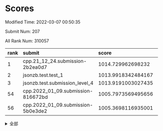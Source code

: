 # Scores

Modified Time: 2022-03-07 00:50:35

Submit Num: 207

All Rank Num: 310057

| rank |               submit               |       score        |       sigma        | pk_num |
| :--- | :--------------------------------- | :----------------- | :----------------- | :----- |
| 1    | cpp.21_12_24.submission-2b2ea0d7   | 1014.729962698232  | 0.8202277469819905 | 5988   |
| 2    | jsonzb.test.test_1                 | 1013.9918342484167 | 0.8528095283141846 | 5987   |
| 3    | jsonzb.test.submission_level_4     | 1013.9191003027435 | 0.8137921810439692 | 5992   |
| 54   | cpp.2022_01_09.submission-816672bd | 1005.7973569495656 | 0.718555480992487  | 5992   |
| 56   | cpp.2022_01_09.submission-5b0e3de2 | 1005.3698116935001 | 0.718569886094799  | 5992   |


<details>
<summary>全部</summary>

| rank |                 submit                 |       score        |       sigma        | pk_num |
| :--- | :------------------------------------- | :----------------- | :----------------- | :----- |
| 1    | cpp.21_12_24.submission-2b2ea0d7       | 1014.729962698232  | 0.8202277469819905 | 5988   |
| 2    | jsonzb.test.test_1                     | 1013.9918342484167 | 0.8528095283141846 | 5987   |
| 3    | jsonzb.test.submission_level_4         | 1013.9191003027435 | 0.8137921810439692 | 5992   |
| 4    | gobigger.level_3.submission_level_3_0  | 1011.5095072334906 | 0.7833260294056452 | 5989   |
| 5    | gobigger.level_3.submission_level_3_31 | 1011.182002437011  | 0.7434439074030909 | 5994   |
| 6    | gobigger.level_3.submission_level_3_46 | 1011.0600481171151 | 0.7650046017108684 | 5991   |
| 7    | gobigger.level_3.submission_level_3_4  | 1011.0432681867832 | 0.7764850595997502 | 5992   |
| 8    | gobigger.level_3.submission_level_3_38 | 1010.9563589569088 | 0.7392625849383141 | 5993   |
| 9    | gobigger.level_3.submission_level_3_25 | 1010.9407098138806 | 0.7840166296740037 | 5997   |
| 10   | gobigger.level_3.submission_level_3_45 | 1010.9332835275216 | 0.77161661844374   | 5988   |
| 11   | gobigger.level_3.submission_level_3_34 | 1010.6994216178559 | 0.7518155421006297 | 5990   |
| 12   | gobigger.level_3.submission_level_3_27 | 1010.6768627084664 | 0.7614180682433596 | 5989   |
| 13   | gobigger.level_3.submission_level_3_47 | 1010.65003107549   | 0.7681053061125886 | 5988   |
| 14   | gobigger.level_3.submission_level_3_44 | 1010.5161319852317 | 0.7442510261148965 | 5989   |
| 15   | gobigger.level_3.submission_level_3_14 | 1010.3481384308116 | 0.7424342979792662 | 5997   |
| 16   | gobigger.level_3.submission_level_3_19 | 1010.2329265040385 | 0.7477701042926133 | 5990   |
| 17   | gobigger.level_3.submission_level_3_48 | 1010.2061639657034 | 0.776811042089619  | 5994   |
| 18   | gobigger.level_3.submission_level_3_43 | 1010.1993573234698 | 0.7710453380054577 | 5992   |
| 19   | gobigger.level_3.submission_level_3_2  | 1010.1550590618084 | 0.7509223498816266 | 5996   |
| 20   | gobigger.level_3.submission_level_3_22 | 1010.1288671345314 | 0.758949680761789  | 5987   |
| 21   | gobigger.level_3.submission_level_3_36 | 1010.0278402821359 | 0.7621834312600771 | 5990   |
| 22   | gobigger.level_3.submission_level_3_21 | 1010.0248169184625 | 0.7846993520063313 | 5990   |
| 23   | gobigger.level_3.submission_level_3_35 | 1009.9576308949845 | 0.7500833841882434 | 5994   |
| 24   | gobigger.level_3.submission_level_3_18 | 1009.888631891458  | 0.7576240436635943 | 5990   |
| 25   | gobigger.level_3.submission_level_3_11 | 1009.8715997287961 | 0.7627667782173169 | 5991   |
| 26   | gobigger.level_3.submission_level_3_37 | 1009.8647537540062 | 0.753660804459488  | 5990   |
| 27   | gobigger.level_3.submission_level_3_41 | 1009.8007470102966 | 0.7511298958312299 | 5989   |
| 28   | gobigger.level_3.submission_level_3_8  | 1009.7970107555726 | 0.7314171014261237 | 5988   |
| 29   | gobigger.level_3.submission_level_3_9  | 1009.673838100219  | 0.762867797459621  | 5989   |
| 30   | gobigger.level_3.submission_level_3_32 | 1009.6454680786916 | 0.7688757995225728 | 5988   |
| 31   | gobigger.level_3.submission_level_3_13 | 1009.5610412958566 | 0.7520956693041408 | 5988   |
| 32   | gobigger.level_3.submission_level_3_7  | 1009.5490099075706 | 0.7406335786588151 | 5995   |
| 33   | gobigger.level_3.submission_level_3_23 | 1009.4701360179238 | 0.762459592136056  | 5990   |
| 34   | gobigger.level_3.submission_level_3_5  | 1009.4642906337644 | 0.7355513219487066 | 5993   |
| 35   | gobigger.level_3.submission_level_3_49 | 1009.4584800649112 | 0.7500432070646542 | 5997   |
| 36   | gobigger.level_3.submission_level_3_20 | 1009.4510005857909 | 0.7556433524957293 | 5997   |
| 37   | gobigger.level_3.submission_level_3_29 | 1009.4454205407917 | 0.7502672790991036 | 5995   |
| 38   | gobigger.level_3.submission_level_3_1  | 1009.3510999026089 | 0.7425353021258403 | 5985   |
| 39   | gobigger.level_3.submission_level_3_42 | 1009.2313164971093 | 0.7517169583823663 | 6000   |
| 40   | gobigger.level_3.submission_level_3_30 | 1009.1838594688538 | 0.7513767367701858 | 5996   |
| 41   | gobigger.level_3.submission_level_3_28 | 1009.167759961107  | 0.7717534675614568 | 5992   |
| 42   | gobigger.level_3.submission_level_3_26 | 1009.1264175015995 | 0.7394842871734115 | 5997   |
| 43   | gobigger.level_3.submission_level_3_15 | 1009.0574472728352 | 0.7543140053466144 | 5987   |
| 44   | gobigger.level_3.submission_level_3_16 | 1008.9513026503    | 0.7753400736887673 | 5991   |
| 45   | gobigger.level_3.submission_level_3_10 | 1008.899110418832  | 0.7286525727451193 | 5990   |
| 46   | gobigger.level_3.submission_level_3_24 | 1008.8878308434369 | 0.7468683529684764 | 5993   |
| 47   | gobigger.level_3.submission_level_3_6  | 1008.8557645429289 | 0.7523775296516143 | 5989   |
| 48   | gobigger.level_3.submission_level_3_12 | 1008.7382558995924 | 0.7325973087819381 | 5995   |
| 49   | gobigger.level_3.submission_level_3_17 | 1008.7144063344044 | 0.7397606201067197 | 5992   |
| 50   | gobigger.level_3.submission_level_3_40 | 1008.6818228224781 | 0.7638421274002856 | 5989   |
| 51   | gobigger.level_3.submission_level_3_39 | 1008.550022975998  | 0.7602925735070988 | 5996   |
| 52   | gobigger.level_3.submission_level_3_33 | 1008.3889087807617 | 0.7375661588286702 | 5989   |
| 53   | gobigger.level_3.submission_level_3_3  | 1007.9586550719067 | 0.7406190469460668 | 5985   |
| 54   | cpp.2022_01_09.submission-816672bd     | 1005.7973569495656 | 0.718555480992487  | 5992   |
| 55   | gobigger.level_1.submission_level_1_36 | 1005.4435872835264 | 0.7342951778449118 | 5992   |
| 56   | cpp.2022_01_09.submission-5b0e3de2     | 1005.3698116935001 | 0.718569886094799  | 5992   |
| 57   | gobigger.level_1.submission_level_1_4  | 1004.8528356575446 | 0.7259319609536466 | 5989   |
| 58   | gobigger.level_1.submission_level_1_34 | 1004.5054303110289 | 0.7209383424765416 | 5993   |
| 59   | gobigger.level_1.submission_level_1_12 | 1004.3969816280957 | 0.7154514875273204 | 5989   |
| 60   | gobigger.level_1.submission_level_1_3  | 1004.328113146791  | 0.7257745244498225 | 5992   |
| 61   | gobigger.level_1.submission_level_1_22 | 1004.3166585566798 | 0.7082220540057549 | 5987   |
| 62   | gobigger.level_1.submission_level_1_48 | 1004.2404537532052 | 0.7210880509927464 | 5995   |
| 63   | gobigger.level_1.submission_level_1_39 | 1004.1916264648528 | 0.7141583314849334 | 5995   |
| 64   | gobigger.level_1.submission_level_1_32 | 1004.1571193389066 | 0.7267604922517542 | 5991   |
| 65   | gobigger.level_1.submission_level_1_9  | 1004.1220232486651 | 0.7108408871847747 | 5989   |
| 66   | gobigger.level_1.submission_level_1_49 | 1003.9188433973248 | 0.7087054800611465 | 5986   |
| 67   | gobigger.level_1.submission_level_1_37 | 1003.8946640849043 | 0.7236878375357925 | 5993   |
| 68   | gobigger.level_1.submission_level_1_41 | 1003.8615216516719 | 0.7143662955611387 | 5987   |
| 69   | gobigger.level_1.submission_level_1_10 | 1003.8497957822565 | 0.7149336856099009 | 5996   |
| 70   | gobigger.level_1.submission_level_1_24 | 1003.7799676418055 | 0.7125787325689626 | 5997   |
| 71   | gobigger.level_1.submission_level_1_46 | 1003.5634268360844 | 0.7074473633138826 | 5989   |
| 72   | gobigger.level_1.submission_level_1_25 | 1003.5536016160396 | 0.7192756377655161 | 5991   |
| 73   | gobigger.level_1.submission_level_1_35 | 1003.4780288403836 | 0.7201368091353622 | 5993   |
| 74   | gobigger.level_1.submission_level_1_2  | 1003.4656907191101 | 0.7188862612976021 | 5993   |
| 75   | gobigger.level_1.submission_level_1_38 | 1003.4256203135294 | 0.7170974306462444 | 5992   |
| 76   | gobigger.level_1.submission_level_1_20 | 1003.4172230093862 | 0.7143319290349063 | 5991   |
| 77   | gobigger.level_1.submission_level_1_5  | 1003.3403640790979 | 0.7207137463941958 | 5993   |
| 78   | gobigger.level_1.submission_level_1_27 | 1003.3353963104059 | 0.7181212718900513 | 5990   |
| 79   | gobigger.level_1.submission_level_1_14 | 1003.3268107395047 | 0.714587616268788  | 5989   |
| 80   | gobigger.level_1.submission_level_1_33 | 1003.2084773398033 | 0.7158751754431196 | 5990   |
| 81   | gobigger.level_1.submission_level_1_28 | 1003.1981222629876 | 0.7126990127168604 | 5995   |
| 82   | gobigger.level_1.submission_level_1_42 | 1003.1957824234657 | 0.7105410194447623 | 5994   |
| 83   | gobigger.level_1.submission_level_1_11 | 1003.1701587997618 | 0.7243939881384818 | 5985   |
| 84   | gobigger.level_1.submission_level_1_6  | 1003.093722887173  | 0.7126638126024261 | 5995   |
| 85   | gobigger.level_1.submission_level_1_29 | 1003.0676034385239 | 0.7049433213421287 | 5996   |
| 86   | gobigger.level_1.submission_level_1_16 | 1003.0166288344624 | 0.7223243185614072 | 5990   |
| 87   | gobigger.level_1.submission_level_1_1  | 1003.0114292838847 | 0.7203124536596004 | 5990   |
| 88   | gobigger.level_1.submission_level_1_15 | 1002.9274276341336 | 0.7122419277570127 | 5994   |
| 89   | gobigger.level_1.submission_level_1_21 | 1002.9261698138718 | 0.7152016702681506 | 5988   |
| 90   | gobigger.level_1.submission_level_1_44 | 1002.83545264373   | 0.7081411866949865 | 5988   |
| 91   | gobigger.level_1.submission_level_1_43 | 1002.8258729606533 | 0.7202731029680093 | 5984   |
| 92   | gobigger.level_1.submission_level_1_0  | 1002.7702444422493 | 0.722482834866139  | 5992   |
| 93   | gobigger.level_1.submission_level_1_45 | 1002.7688583183095 | 0.7132221439668024 | 5990   |
| 94   | gobigger.level_1.submission_level_1_18 | 1002.7056773676068 | 0.7162152399264649 | 5992   |
| 95   | gobigger.level_1.submission_level_1_19 | 1002.7039487843616 | 0.7088988470610366 | 5997   |
| 96   | gobigger.level_1.submission_level_1_13 | 1002.6591927892016 | 0.721887358456982  | 5990   |
| 97   | gobigger.level_1.submission_level_1_23 | 1002.6547481716339 | 0.7193098300671269 | 5996   |
| 98   | gobigger.level_1.submission_level_1_47 | 1002.5384021532434 | 0.7046559728318217 | 5992   |
| 99   | gobigger.level_1.submission_level_1_8  | 1002.5251336588334 | 0.7173005624572404 | 5995   |
| 100  | gobigger.level_1.submission_level_1_31 | 1002.5174739406426 | 0.7192796254200547 | 5991   |
| 101  | gobigger.level_1.submission_level_1_30 | 1002.4327290872372 | 0.7216550225489731 | 5995   |
| 102  | gobigger.level_1.submission_level_1_7  | 1002.3504149633274 | 0.7129028172570058 | 5993   |
| 103  | gobigger.level_1.submission_level_1_40 | 1001.771001128884  | 0.7194734976520514 | 5991   |
| 104  | gobigger.level_1.submission_level_1_17 | 1001.746272153918  | 0.7100840519617421 | 5989   |
| 105  | gobigger.level_1.submission_level_1_26 | 1000.6406363655619 | 0.7128593037648727 | 5994   |
| 106  | gobigger.random.submission_random_42   | 997.2601005005866  | 0.7075187081564668 | 5991   |
| 107  | gobigger.random.submission_random_13   | 997.1889788557744  | 0.7034701023228318 | 5985   |
| 108  | gobigger.random.submission_random_1    | 996.9957492088494  | 0.7056729008472966 | 5989   |
| 109  | gobigger.random.submission_random_40   | 996.8000264833922  | 0.7012401860007071 | 5989   |
| 110  | gobigger.random.submission_random_43   | 996.7521738883156  | 0.7074846678687877 | 5994   |
| 111  | gobigger.random.submission_random_25   | 996.7389809956514  | 0.7079759826251464 | 5992   |
| 112  | gobigger.random.submission_random_28   | 996.7342159436802  | 0.7032916060335694 | 5994   |
| 113  | gobigger.random.submission_random_39   | 996.7102255888526  | 0.7176476782136575 | 5990   |
| 114  | gobigger.random.submission_random_35   | 996.6908336468268  | 0.6995230657039039 | 5992   |
| 115  | gobigger.random.submission_random_38   | 996.6678015163487  | 0.7052718188986877 | 5994   |
| 116  | gobigger.random.submission_random_44   | 996.6490605077843  | 0.7047635222398799 | 5991   |
| 117  | gobigger.random.submission_random_10   | 996.6142718688844  | 0.712306637910692  | 5992   |
| 118  | gobigger.random.submission_random_36   | 996.505962677766   | 0.7167276410683611 | 5995   |
| 119  | gobigger.random.submission_random_4    | 996.4970082600353  | 0.699647723128259  | 5990   |
| 120  | gobigger.random.submission_random_26   | 996.3772784095406  | 0.7022033326325487 | 5995   |
| 121  | gobigger.random.submission_random_37   | 996.3463627180879  | 0.7150691668708756 | 5993   |
| 122  | gobigger.random.submission_random_6    | 996.3124229884244  | 0.7046870949292575 | 5992   |
| 123  | gobigger.random.submission_random_9    | 996.276165863971   | 0.7161372952054867 | 5995   |
| 124  | gobigger.random.submission_random_15   | 996.1147807242274  | 0.7160563392563893 | 5989   |
| 125  | gobigger.random.submission_random_33   | 996.1017066120675  | 0.7096587540425464 | 5988   |
| 126  | gobigger.random.submission_random_48   | 996.1011901858013  | 0.7014245423400642 | 5991   |
| 127  | gobigger.random.submission_random_49   | 995.9871684522731  | 0.7108800986458449 | 5991   |
| 128  | gobigger.random.submission_random_19   | 995.982132513947   | 0.7055869758986764 | 5996   |
| 129  | gobigger.random.submission_random_3    | 995.9191107343187  | 0.70353636295861   | 5994   |
| 130  | gobigger.random.submission_random_32   | 995.893769286546   | 0.7180173617639997 | 5991   |
| 131  | gobigger.random.submission_random_16   | 995.8199357588845  | 0.7011631762859647 | 5993   |
| 132  | gobigger.random.submission_random_0    | 995.8116012474519  | 0.7098568133423506 | 5992   |
| 133  | gobigger.random.submission_random_24   | 995.7890376639583  | 0.6992363802778565 | 5993   |
| 134  | gobigger.random.submission_random_34   | 995.7784584752472  | 0.7130363508018756 | 5992   |
| 135  | gobigger.random.submission_random_21   | 995.7749346882566  | 0.707087106425956  | 5990   |
| 136  | gobigger.random.submission_random_41   | 995.7566853330094  | 0.7137607291340289 | 5990   |
| 137  | gobigger.random.submission_random_27   | 995.6584388138409  | 0.7164138212413236 | 5994   |
| 138  | gobigger.random.submission_random_2    | 995.6556269139064  | 0.7071921292334564 | 5997   |
| 139  | gobigger.random.submission_random_46   | 995.5884413035088  | 0.7112589426976275 | 5992   |
| 140  | gobigger.random.submission_random_8    | 995.5546874561868  | 0.7070979083007626 | 5989   |
| 141  | gobigger.random.submission_random_11   | 995.5065790147926  | 0.7227040003830857 | 5987   |
| 142  | gobigger.random.submission_random_20   | 995.4930797533675  | 0.7091529207701006 | 5994   |
| 143  | gobigger.random.submission_random_14   | 995.4818933794395  | 0.7015738040514543 | 5987   |
| 144  | gobigger.random.submission_random_22   | 995.4621882064254  | 0.7192151420514189 | 5991   |
| 145  | gobigger.random.submission_random_18   | 995.3498908273463  | 0.703853820860531  | 5995   |
| 146  | gobigger.random.submission_random_12   | 995.3268315148001  | 0.6920133117182425 | 5992   |
| 147  | gobigger.random.submission_random_17   | 995.3109829657227  | 0.7085503973682751 | 5992   |
| 148  | gobigger.random.submission_random_45   | 995.2749080096573  | 0.7239013010375819 | 5987   |
| 149  | gobigger.random.submission_random_23   | 995.2049814856952  | 0.7121622893441286 | 5996   |
| 150  | gobigger.random.submission_random_5    | 995.1357291011192  | 0.7321557289710405 | 5992   |
| 151  | gobigger.random.submission_random_7    | 995.101446354238   | 0.7319122627508858 | 5985   |
| 152  | gobigger.random.submission_random_29   | 995.0712325653782  | 0.7321814089544775 | 5988   |
| 153  | gobigger.random.submission_random_30   | 994.8220532828781  | 0.7323053522583819 | 5993   |
| 154  | gobigger.random.submission_random_31   | 994.6733379609695  | 0.7126420413579866 | 5988   |
| 155  | gobigger.level_2.submission_level_2_41 | 994.573525922521   | 0.7210895164084379 | 5994   |
| 156  | gobigger.random.submission_random_47   | 994.5477549543317  | 0.7224496071992429 | 5992   |
| 157  | gobigger.level_2.submission_level_2_14 | 994.0511774325967  | 0.7370981818507116 | 5991   |
| 158  | gobigger.level_2.submission_level_2_24 | 994.0322903845744  | 0.7343733789355056 | 5990   |
| 159  | gobigger.level_2.submission_level_2_22 | 993.8946505360889  | 0.7525938268542425 | 5988   |
| 160  | gobigger.level_2.submission_level_2_46 | 993.5405762843992  | 0.7280398332188585 | 5992   |
| 161  | gobigger.level_2.submission_level_2_3  | 993.3736340433597  | 0.7278283786873403 | 5989   |
| 162  | gobigger.level_2.submission_level_2_21 | 993.302344258152   | 0.7312172234770724 | 5989   |
| 163  | gobigger.level_2.submission_level_2_9  | 993.1863730953819  | 0.7369965755236993 | 5994   |
| 164  | gobigger.level_2.submission_level_2_49 | 993.1533220736123  | 0.7186565675442064 | 5990   |
| 165  | gobigger.level_2.submission_level_2_20 | 993.1293462224552  | 0.7524152802944192 | 5987   |
| 166  | gobigger.level_2.submission_level_2_44 | 993.0909206894571  | 0.7343763581757345 | 5992   |
| 167  | gobigger.level_2.submission_level_2_34 | 993.06572912778    | 0.73144466441136   | 5993   |
| 168  | gobigger.level_2.submission_level_2_19 | 993.0435495959891  | 0.7340768078653732 | 5996   |
| 169  | gobigger.level_2.submission_level_2_23 | 993.0034203843096  | 0.7484844752230515 | 5993   |
| 170  | gobigger.level_2.submission_level_2_6  | 992.990272800887   | 0.7190385348468005 | 5998   |
| 171  | gobigger.level_2.submission_level_2_47 | 992.7657501655923  | 0.7394086115651759 | 5988   |
| 172  | gobigger.level_2.submission_level_2_15 | 992.7350927328288  | 0.7525581195932245 | 5993   |
| 173  | gobigger.level_2.submission_level_2_4  | 992.6831756257872  | 0.7393353196883768 | 5989   |
| 174  | gobigger.level_2.submission_level_2_13 | 992.6821456573681  | 0.7433706330950246 | 5993   |
| 175  | gobigger.level_2.submission_level_2_39 | 992.380888363825   | 0.7548634086769022 | 5989   |
| 176  | gobigger.level_2.submission_level_2_32 | 992.3531917645224  | 0.753438931756692  | 5993   |
| 177  | gobigger.level_2.submission_level_2_10 | 992.2898860930517  | 0.7496751612482655 | 5987   |
| 178  | gobigger.level_2.submission_level_2_37 | 992.2646355033904  | 0.7395569338989048 | 5990   |
| 179  | gobigger.level_2.submission_level_2_30 | 992.2243121047619  | 0.7446108017417796 | 5995   |
| 180  | gobigger.level_2.submission_level_2_27 | 992.2140383756281  | 0.7335681079928319 | 5993   |
| 181  | gobigger.level_2.submission_level_2_7  | 992.1737958941266  | 0.7431488158563596 | 5993   |
| 182  | gobigger.level_2.submission_level_2_1  | 992.1724108491087  | 0.7451588343868711 | 5991   |
| 183  | gobigger.level_2.submission_level_2_25 | 992.1663335448299  | 0.7459421426862696 | 5996   |
| 184  | gobigger.level_2.submission_level_2_12 | 992.1290563583117  | 0.7275930605416735 | 5992   |
| 185  | gobigger.level_2.submission_level_2_42 | 992.0847339902618  | 0.7579009551914713 | 5993   |
| 186  | gobigger.level_2.submission_level_2_11 | 992.0096683032607  | 0.7450141125591954 | 5991   |
| 187  | gobigger.level_2.submission_level_2_2  | 991.9897570218911  | 0.7347295418248394 | 5991   |
| 188  | gobigger.level_2.submission_level_2_40 | 991.9007488593282  | 0.746771940847591  | 5997   |
| 189  | gobigger.level_2.submission_level_2_18 | 991.8728490088155  | 0.7569525469839462 | 5991   |
| 190  | gobigger.level_2.submission_level_2_38 | 991.8072949890582  | 0.7496068495992264 | 5988   |
| 191  | gobigger.level_2.submission_level_2_29 | 991.7505613552521  | 0.7351685725379888 | 5991   |
| 192  | gobigger.level_2.submission_level_2_16 | 991.6724600583195  | 0.7506432224956894 | 5992   |
| 193  | gobigger.level_2.submission_level_2_36 | 991.6664000773327  | 0.741973945115059  | 5987   |
| 194  | gobigger.level_2.submission_level_2_33 | 991.6260795011267  | 0.7442975241244548 | 5994   |
| 195  | gobigger.level_2.submission_level_2_48 | 991.4433137406076  | 0.7463393051640984 | 5989   |
| 196  | gobigger.level_2.submission_level_2_45 | 991.4082124434767  | 0.7582829123665177 | 5990   |
| 197  | gobigger.level_2.submission_level_2_43 | 991.2916560706881  | 0.7444112506607337 | 5987   |
| 198  | gobigger.level_2.submission_level_2_5  | 991.2514738358573  | 0.749586253513349  | 5993   |
| 199  | gobigger.level_2.submission_level_2_8  | 991.1813496707958  | 0.7508019240770105 | 5988   |
| 200  | gobigger.level_2.submission_level_2_31 | 991.032958666014   | 0.7496750938732661 | 5987   |
| 201  | gobigger.level_2.submission_level_2_0  | 990.9429350792898  | 0.7666231779060084 | 5996   |
| 202  | gobigger.level_2.submission_level_2_26 | 990.8090042438246  | 0.7532195685376234 | 5995   |
| 203  | gobigger.level_2.submission_level_2_17 | 990.5339282783311  | 0.7421480536276859 | 5990   |
| 204  | gobigger.level_2.submission_level_2_35 | 989.9303582329459  | 0.7573254551497824 | 5991   |
| 205  | gobigger.level_2.submission_level_2_28 | 988.7064170321146  | 0.7931947175770941 | 5988   |
| 206  | gobigger.none.submission_none_1        | 979.2610708810645  | 1.292049529451674  | 5995   |
| 207  | gobigger.none.submission_none_0        | 975.9571265901467  | 1.4903736759151016 | 5990   |

</details>